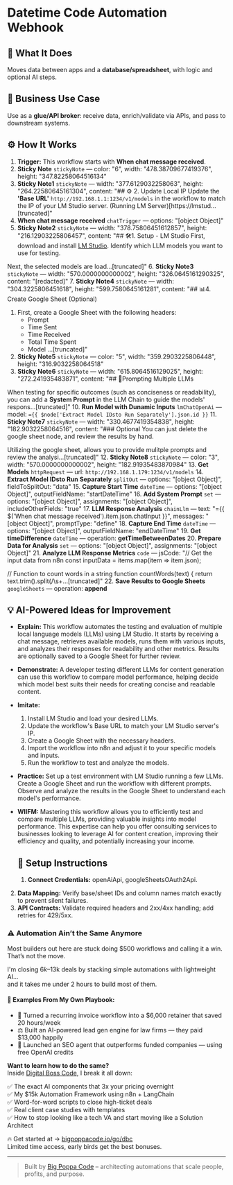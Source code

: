 # Datetime Code Automation Webhook
  ## 🚀 What It Does
  Moves data between apps and a **database/spreadsheet**, with logic and optional AI steps.
  
  ## 💼 Business Use Case
  Use as a **glue/API broker**: receive data, enrich/validate via APIs, and pass to downstream systems.
  
  ## ⚙️ How It Works
  1. **Trigger:** This workflow starts with **When chat message received**.
  2. **Sticky Note** `stickyNote` — color: "6", width: "478.38709677419376", height: "347.82258064516134"
3. **Sticky Note1** `stickyNote` — width: "377.6129032258063", height: "264.22580645161304", content: "##  ⚙️ 2. Update Local IP
Update the **'Base URL'** `http://192.168.1.1:1234/v1/models` in the workflow to match the IP of your LM Studio server. (Running LM Server)[https://lmstud…[truncated]"
4. **When chat message received** `chatTrigger` — options: "[object Object]"
5. **Sticky Note2** `stickyNote` — width: "378.75806451612857", height: "216.12903225806457", content: "## 🛠️1. Setup - LM Studio
First, download and install [LM Studio](https://lmstudio.ai/). Identify which LLM models you want to use for testing.

Next, the selected models are load…[truncated]"
6. **Sticky Note3** `stickyNote` — width: "570.0000000000002", height: "326.0645161290325", content: "[redacted]"
7. **Sticky Note4** `stickyNote` — width: "304.3225806451618", height: "599.7580645161281", content: "##  📊4. Create Google Sheet (Optional)
1. First, create a Google Sheet with the following headers:
   - Prompt
   - Time Sent
   - Time Received
   - Total Time Spent
   - Model
 …[truncated]"
8. **Sticky Note5** `stickyNote` — color: "5", width: "359.2903225806448", height: "316.9032258064518"
9. **Sticky Note6** `stickyNote` — width: "615.8064516129025", height: "272.241935483871", content: "## 📖Prompting Multiple LLMs

When testing for specific outcomes (such as conciseness or readability), you can add a **System Prompt** in the LLM Chain to guide the models' respons…[truncated]"
10. **Run Model with Dunamic Inputs** `lmChatOpenAi` — model: `={{ $node['Extract Model IDsto Run Separately'].json.id }}`
11. **Sticky Note7** `stickyNote` — width: "330.4677419354838", height: "182.9032258064516", content: "### Optional
You can just delete the google sheet node, and review the results by hand.  

Utilizing the google sheet, allows you to provide mulitple prompts and review the analysi…[truncated]"
12. **Sticky Note8** `stickyNote` — color: "3", width: "570.0000000000002", height: "182.91935483870984"
13. **Get Models** `httpRequest` — url: `http://192.168.1.179:1234/v1/models`
14. **Extract Model IDsto Run Separately** `splitOut` — options: "[object Object]", fieldToSplitOut: "data"
15. **Capture Start Time** `dateTime` — options: "[object Object]", outputFieldName: "startDateTime"
16. **Add System Prompt** `set` — options: "[object Object]", assignments: "[object Object]", includeOtherFields: "true"
17. **LLM Response Analysis** `chainLlm` — text: "={{ $('When chat message received').item.json.chatInput }}", messages: "[object Object]", promptType: "define"
18. **Capture End Time** `dateTime` — options: "[object Object]", outputFieldName: "endDateTime"
19. **Get timeDifference** `dateTime` — operation: **getTimeBetweenDates**
20. **Prepare Data for Analysis** `set` — options: "[object Object]", assignments: "[object Object]"
21. **Analyze LLM Response Metrics** `code` — jsCode: "// Get the input data from n8n
const inputData = items.map(item => item.json);

// Function to count words in a string
function countWords(text) {
    return text.trim().split(/\s+…[truncated]"
22. **Save Results to Google Sheets** `googleSheets` — operation: **append**
  
  ## 💡 AI-Powered Ideas for Improvement
  - **Explain:** This workflow automates the testing and evaluation of multiple local language models (LLMs) using LM Studio. It starts by receiving a chat message, retrieves available models, runs them with various inputs, and analyzes their responses for readability and other metrics. Results are optionally saved to a Google Sheet for further review.

- **Demonstrate:** A developer testing different LLMs for content generation can use this workflow to compare model performance, helping decide which model best suits their needs for creating concise and readable content.

- **Imitate:** 
  1. Install LM Studio and load your desired LLMs.
  2. Update the workflow's Base URL to match your LM Studio server's IP.
  3. Create a Google Sheet with the necessary headers.
  4. Import the workflow into n8n and adjust it to your specific models and inputs.
  5. Run the workflow to test and analyze the models.

- **Practice:** Set up a test environment with LM Studio running a few LLMs. Create a Google Sheet and run the workflow with different prompts. Observe and analyze the results in the Google Sheet to understand each model's performance.

- **WIIFM:** Mastering this workflow allows you to efficiently test and compare multiple LLMs, providing valuable insights into model performance. This expertise can help you offer consulting services to businesses looking to leverage AI for content creation, improving their efficiency and quality, and potentially increasing your income.
  
  ## 🔧 Setup Instructions
  1. **Connect Credentials:** openAiApi, googleSheetsOAuth2Api.
2. **Data Mapping:** Verify base/sheet IDs and column names match exactly to prevent silent failures.
3. **API Contracts:** Validate required headers and 2xx/4xx handling; add retries for 429/5xx.
  
### ⚠️ Automation Ain’t the Same Anymore

Most builders out here are stuck doing $500 workflows and calling it a win.  
That’s not the move.  

I'm closing $6k–$13k deals by stacking simple automations with lightweight AI...  
and it takes me under 2 hours to build most of them.

#### 🧠 Examples From My Own Playbook:
- 🔁 Turned a recurring invoice workflow into a $6,000 retainer that saved 20 hours/week  
- ⚖️ Built an AI-powered lead gen engine for law firms — they paid $13,000 happily  
- 🚀 Launched an SEO agent that outperforms funded companies — using free OpenAI credits  

**Want to learn how to do the same?**  
Inside [Digital Boss Code](https://bigpoppacode.io/go/dbc), I break it all down:

✅ The exact AI components that 3x your pricing overnight  
✅ My $15k Automation Framework using n8n + LangChain  
✅ Word-for-word scripts to close high-ticket deals  
✅ Real client case studies with templates  
✅ How to stop looking like a tech VA and start moving like a Solution Architect  

🔥 Get started at → [bigpoppacode.io/go/dbc](https://bigpoppacode.io/go/dbc)  
Limited time access, early birds get the best bonuses.

---
> Built by [Big Poppa Code](https://bigpoppacode.io) – architecting automations that scale people, profits, and purpose.
  